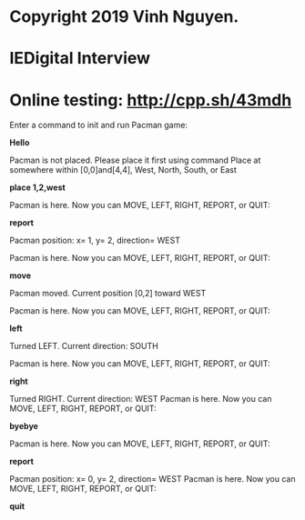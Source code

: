 # Copyright 2019 Vinh Nguyen.
# IEDigital Interview
# Online testing: http://cpp.sh/43mdh
Enter a command to init and run Pacman game: 

**Hello**

Pacman is not placed. Please place it first using command Place at somewhere within [0,0]and[4,4], West, North, South, or East 

**place 1,2,west**

Pacman is here. Now you can MOVE, LEFT, RIGHT, REPORT, or QUIT: 

**report**

Pacman position: x= 1, y= 2, direction= WEST

Pacman is here. Now you can MOVE, LEFT, RIGHT, REPORT, or QUIT: 

**move**

Pacman moved. Current position [0,2] toward WEST

Pacman is here. Now you can MOVE, LEFT, RIGHT, REPORT, or QUIT:

**left**

Turned LEFT. Current direction: SOUTH

Pacman is here. Now you can MOVE, LEFT, RIGHT, REPORT, or QUIT: 

**right**

Turned RIGHT. Current direction: WEST
Pacman is here. Now you can MOVE, LEFT, RIGHT, REPORT, or QUIT: 

**byebye**

Pacman is here. Now you can MOVE, LEFT, RIGHT, REPORT, or QUIT: 

**report**

Pacman position: x= 0, y= 2, direction= WEST 
Pacman is here. Now you can MOVE, LEFT, RIGHT, REPORT, or QUIT:  

**quit**

